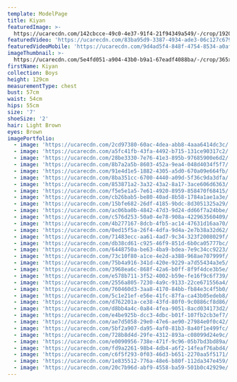```yaml
---
template: ModelPage
title: Kiyan
featuredImage: >-
  https://ucarecdn.com/142cbcce-49c0-4e37-91f4-21f94349a549/-/crop/1920x962/0,0/-/preview/
featuredVideo: 'https://ucarecdn.com/83ba95d9-3387-4934-ade3-06c127c6790d/'
featuredVideoMobile: 'https://ucarecdn.com/9d4ad5f4-848f-4754-8534-a0aff3276759/'
imageThumbnail: >-
  https://ucarecdn.com/5e4fd051-a904-43b0-b9a1-67eadf4088ba/-/crop/365x429/135,26/-/preview/
firstName: Kiyan
collection: Boys
height: 129cm
measurementType: chest
bust: 57cm
waist: 54cm
hips: 55cm
size: '7'
shoeSize: '2'
hair: Light Brown
eyes: Brown
imagePortfolio:
  - image: 'https://ucarecdn.com/2cd97380-60ac-4dea-abb8-4aaa6414dc3c/'
  - image: 'https://ucarecdn.com/a5fc41fb-43fa-4492-b715-131ce90317c2/'
  - image: 'https://ucarecdn.com/28be3330-7e76-41e3-895b-97685900e6d2/'
  - image: 'https://ucarecdn.com/8b7a2a5b-8603-452a-9ea4-048d4034f5f7/'
  - image: 'https://ucarecdn.com/91e4d1e5-1882-4305-a5d0-670a09e664fb/'
  - image: 'https://ucarecdn.com/8ba351cc-6700-4440-a09d-5f36c9da3dfa/'
  - image: 'https://ucarecdn.com/853871a2-3a32-43a2-8a17-3ace606d6363/'
  - image: 'https://ucarecdn.com/f5e5e1a5-7e61-4920-8959-858470f68415/'
  - image: 'https://ucarecdn.com/cb26bab5-be80-40ad-8b58-1784a1ae1a3e/'
  - image: 'https://ucarecdn.com/15bfe682-26df-4185-9bdc-8d3051325a29/'
  - image: 'https://ucarecdn.com/ac06ba0b-4842-47d3-9d24-dd66f7a24bbe/'
  - image: 'https://ucarecdn.com/c576d253-50a0-4e78-908a-422963560409/'
  - image: 'https://ucarecdn.com/4b277167-8dcb-4fb5-ac14-47631d16aa70/'
  - image: 'https://ucarecdn.com/0ed15f5a-26f4-4dfa-9d4a-2e7b38a32d62/'
  - image: 'https://ucarecdn.com/71483ecc-aa61-4ad7-9c34-323f2008029f/'
  - image: 'https://ucarecdn.com/db38cd61-c925-46f9-851d-6b0ca05777bc/'
  - image: 'https://ucarecdn.com/6448750a-be63-4ba9-bdea-7e9c34cc9223/'
  - image: 'https://ucarecdn.com/73c10f80-a1ce-4e2d-a388-968ae707999f/'
  - image: 'https://ucarecdn.com/75b4a916-341d-420e-9229-a7d55434a3e5/'
  - image: 'https://ucarecdn.com/3968ea6c-868f-42a6-b0ff-8f9f4dce3b5e/'
  - image: 'https://ucarecdn.com/e578b711-3f52-4002-b59e-fe16f9c6f739/'
  - image: 'https://ucarecdn.com/2556a805-7230-4a9c-9133-22ce671556a4/'
  - image: 'https://ucarecdn.com/760460d3-3aa8-4170-84bb-fb84e3c4f5b0/'
  - image: 'https://ucarecdn.com/5c1e21ef-e56e-41fc-87fa-ca43b05edeb8/'
  - image: 'https://ucarecdn.com/d762201a-ce38-43fd-80f0-9c0886cf8d86/'
  - image: 'https://ucarecdn.com/d8bb4a4c-0a84-4fea-9051-8acd034173d2/'
  - image: 'https://ucarecdn.com/e4be925b-dcc3-4dbc-b01f-107fb2cb3ef7/'
  - image: 'https://ucarecdn.com/ae7d5058-29e0-47e6-ae90-27984e0f0c42/'
  - image: 'https://ucarecdn.com/5bf2a907-da95-4af0-81b3-8a40f1e499fc/'
  - image: 'https://ucarecdn.com/728b8d4d-29fe-4312-893a-c08099d24e9c/'
  - image: 'https://ucarecdn.com/e0090956-738e-471f-9c96-05b7bd3bd89a/'
  - image: 'https://ucarecdn.com/fd9a2261-98b4-4db4-a6f2-14feaf76abd4/'
  - image: 'https://ucarecdn.com/c6f5f293-0f03-46d3-b651-2270aa5f5171/'
  - image: 'https://ucarecdn.com/1e835512-776a-48e6-b80f-112da347e459/'
  - image: 'https://ucarecdn.com/20c7b96d-abf9-4558-ba59-501b0c42929e/'
---
```


